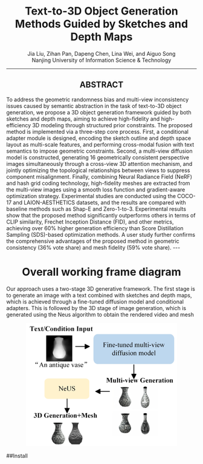 <h1 align="center">Text-to-3D Object Generation Methods Guided by Sketches and Depth Maps</h1>

<p align="center">
Jia Liu, Zihan Pan, Dapeng Chen, Lina Wei, and Aiguo Song<br>
Nanjing University of Information Science & Technology
</p>

---
<h2 align="center">ABSTRACT</h2>
To address the geometric randomness bias and multi-view inconsistency issues caused by semantic abstraction in the task of text-to-3D object generation, we propose a 3D object generation framework guided by both sketches and depth maps, aiming to achieve high-fidelity and high-efficiency 3D modeling through structured prior constraints. The proposed method is implemented via a three-step core process. First, a conditional adapter module is designed, encoding the sketch outline and depth space layout as multi-scale features, and performing cross-modal fusion with text semantics to impose geometric constraints. Second, a multi-view diffusion model is constructed, generating 16 geometrically consistent perspective images simultaneously through a cross-view 3D attention mechanism, and jointly optimizing the topological relationships between views to suppress component misalignment. Finally, combining Neural Radiance Field (NeRF) and hash grid coding technology, high-fidelity meshes are extracted from the multi-view images using a smooth loss function and gradient-aware optimization strategy. Experimental studies are conducted using the COCO-17 and LAION-AESTHETICS datasets, and the results are compared with baseline methods such as Shap-E and Zero-1-to-3. Experimental results show that the proposed method significantly outperforms others in terms of CLIP similarity, Frechet Inception Distance (FID), and other metrics, achieving over 60% higher generation efficiency than Score Distillation Sampling (SDS)-based optimization methods. A user study further confirms the comprehensive advantages of the proposed method in geometric consistency (36% vote share) and mesh fidelity (59% vote share). 
---
<h1 align="center">Overall working frame diagram</h1>
Our approach uses a two-stage 3D generative framework. The first stage is to generate an image with a text combined with sketches and depth maps, which is achieved through a fine-tuned diffusion model and conditional adapters. This is followed by the 3D stage of image generation, which is generated using the Neus algorithm to obtain the rendered video and mesh  
<p align="center">
  <img src="assets/fig2(2).jpg" width="400">
</p>


##Install

